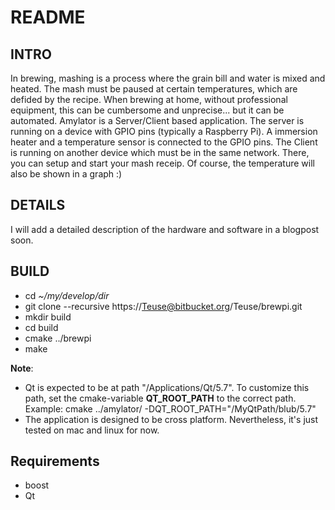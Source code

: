 # README #

## INTRO ##

In brewing, mashing is a process where the grain bill and water is mixed and heated. The mash must be paused at certain temperatures, which are defided by the recipe. When brewing at home, without professional equipment, this can be cumbersome and unprecise... but it can be automated.
Amylator is a Server/Client based application. The server is running on a device with GPIO pins (typically a Raspberry Pi). A immersion heater and a temperature sensor is connected to the GPIO pins. The Client is running on another device which must be in the same network. There, you can setup and start your mash receip. Of course, the temperature will also be shown in a graph :)

## DETAILS ##

I will add a detailed description of the hardware and software in a blogpost soon. 

## BUILD ##

* cd *~/my/develop/dir*
* git clone --recursive https://Teuse@bitbucket.org/Teuse/brewpi.git
* mkdir build
* cd build
* cmake ../brewpi
* make

__Note__:
* Qt is expected to be at path "/Applications/Qt/5.7". To customize this path, set the cmake-variable **QT_ROOT_PATH** to the correct path. Example: cmake ../amylator/ -DQT_ROOT_PATH="/MyQtPath/blub/5.7"
* The application is designed to be cross platform. Nevertheless, it's just tested on mac and linux for now.

## Requirements ##

* boost
* Qt
